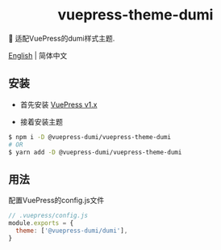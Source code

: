 <h1 align="center">vuepress-theme-dumi</h1>

📖 适配VuePress的dumi样式主题.

<a href="https://github.com/OrekiSH/vuepress-dumi/blob/main/README.md">English</a> | 简体中文

## 安装

* 首先安装 [VuePress v1.x](https://github.com/vuejs/vuepress)

* 接着安装主题

```bash
$ npm i -D @vuepress-dumi/vuepress-theme-dumi
# OR
$ yarn add -D @vuepress-dumi/vuepress-theme-dumi
```

## 用法

配置VuePress的config.js文件

```js
// .vuepress/config.js
module.exports = {
  theme: ['@vuepress-dumi/dumi'],
}
```
